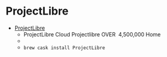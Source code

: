 # ProjectLibre
- [ProjectLibre](https://www.projectlibre.com/)
  -  ProjectLibre Cloud Projectlibre OVER  4,500,000 Home
  - 
  - `brew cask install ProjectLibre`
